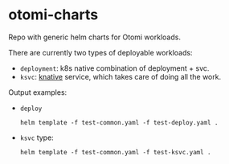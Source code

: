 # otomi-charts

Repo with generic helm charts for Otomi workloads.

There are currently two types of deployable workloads:

- `deployment`: k8s native combination of deployment + svc.
- `ksvc`: [knative](https://knative.dev/docs/serving/) service, which takes care of doing all the work.

Output examples:

-  `deploy`
   ```
   helm template -f test-common.yaml -f test-deploy.yaml .
   ```
-  `ksvc`  type:
   ```
   helm template -f test-common.yaml -f test-ksvc.yaml .
   ```
